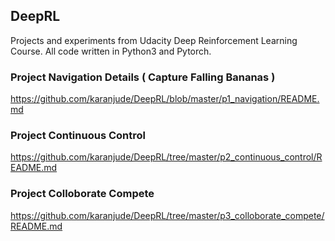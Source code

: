## DeepRL
Projects and experiments from Udacity Deep Reinforcement Learning Course. All code written in Python3 and Pytorch.

### Project Navigation Details ( Capture Falling Bananas )

https://github.com/karanjude/DeepRL/blob/master/p1_navigation/README.md

### Project Continuous Control ###

https://github.com/karanjude/DeepRL/tree/master/p2_continuous_control/README.md

### Project Colloborate Compete ###

https://github.com/karanjude/DeepRL/tree/master/p3_colloborate_compete/README.md
